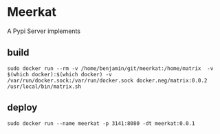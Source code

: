 Meerkat
================
A Pypi Server implements

build
---------------------------------------
```shell
sudo docker run --rm -v /home/benjamin/git/meerkat:/home/matrix  -v $(which docker):$(which docker) -v /var/run/docker.sock:/var/run/docker.sock docker.neg/matrix:0.0.2 /usr/local/bin/matrix.sh

```

deploy
-------------
```shell
sudo docker run --name meerkat -p 3141:8080 -dt meerkat:0.0.1 
```